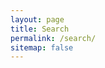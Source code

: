 ```yaml
---
layout: page
title: Search
permalink: /search/
sitemap: false
---
```


<!-- Search page powered by google custom search -->
<div id="home-search" class="home">
    <script>
    (function() {
      var cx = '001081081534151912654:nvld-2aryds';
      var gcse = document.createElement('script');
      gcse.type = 'text/javascript';
      gcse.async = true;
      gcse.src = (document.location.protocol == 'https:' ? 'https:' : 'http:') +
      '//cse.google.com/cse.js?cx=' + cx;
      var s = document.getElementsByTagName('script')[0];
      s.parentNode.insertBefore(gcse, s);
      })();
      </script>
    <gcse:search queryParameterName="q"></gcse:search>
</div>
